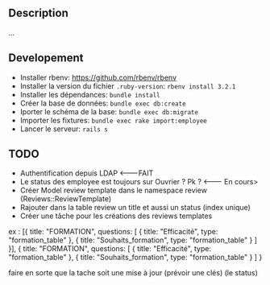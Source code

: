 
## Description 

...

## Developement 

- Installer rbenv: https://github.com/rbenv/rbenv
- Installer la version du fichier `.ruby-version`: `rbenv install 3.2.1`
- Installer les dépendances: `bundle install`
- Créer la base de données: `bundle exec db:create`
- Iporter le schéma de la base: `bundle exec db:migrate`
- Importer les fixtures: `bundle exec rake import:employee`
- Lancer le serveur: `rails s`

## TODO 

- Authentification depuis LDAP <---FAIT
- Le status des employee est toujours sur Ouvrier ? Pk ? <--- En cours>
- Créer Model review template dans le namespace review (Reviews::ReviewTemplate)
- Rajouter dans la table review un title et aussi un status (index unique)
- Créer une tâche pour les créations des reviews templates

ex :
[{
  title: "FORMATION",
  questions: [
    {
      title: "Efficacité",
      type: "formation_table" 
    },
        {
      title: "Souhaits_formation",
      type: "formation_table" 
    }
  ]
}],
{
  title: "FORMATION",
  questions: [
    {
      title: "Efficacité",
      type: "formation_table" 
    },
        {
      title: "Souhaits_formation",
      type: "formation_table" 
    }
  ]
}

faire en sorte que la tache soit une mise à jour (prévoir une clés) (le status)